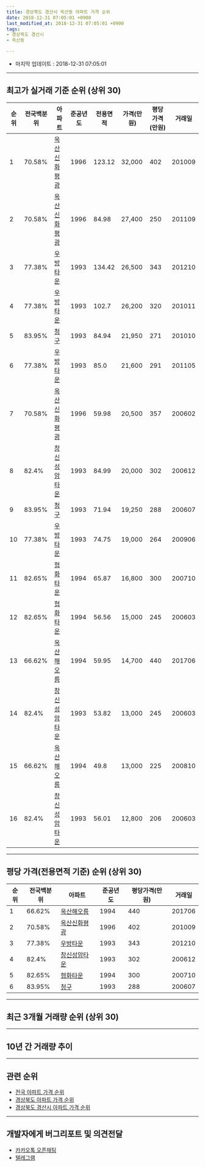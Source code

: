 ```yaml
---
title: 경상북도 경산시 옥산동 아파트 가격 순위
date: 2018-12-31 07:05:01 +0900
last_modified_at: 2018-12-31 07:05:01 +0900
tags:
- 경상북도 경산시
- 옥산동

---
```


* 마지막 업데이트 : 2018-12-31 07:05:01

---

## 최고가 실거래 기준 순위 (상위 30)


|순위|전국백분위|아파트|준공년도|전용면적|가격(만원)|평당가격(만원)|거래일|
|---|---|---|---|---|---|---|---|
|1|70.58%|[옥산신화평광](https://search.naver.com/search.naver?query=%EA%B2%BD%EC%83%81%EB%B6%81%EB%8F%84+%EA%B2%BD%EC%82%B0%EC%8B%9C+%EC%98%A5%EC%82%B0%EB%8F%99+%EC%98%A5%EC%82%B0%EC%8B%A0%ED%99%94%ED%8F%89%EA%B4%91)|1996|123.12|32,000|402|201009|
|2|70.58%|[옥산신화평광](https://search.naver.com/search.naver?query=%EA%B2%BD%EC%83%81%EB%B6%81%EB%8F%84+%EA%B2%BD%EC%82%B0%EC%8B%9C+%EC%98%A5%EC%82%B0%EB%8F%99+%EC%98%A5%EC%82%B0%EC%8B%A0%ED%99%94%ED%8F%89%EA%B4%91)|1996|84.98|27,400|250|201109|
|3|77.38%|[우방타운](https://search.naver.com/search.naver?query=%EA%B2%BD%EC%83%81%EB%B6%81%EB%8F%84+%EA%B2%BD%EC%82%B0%EC%8B%9C+%EC%98%A5%EC%82%B0%EB%8F%99+%EC%9A%B0%EB%B0%A9%ED%83%80%EC%9A%B4)|1993|134.42|26,500|343|201210|
|4|77.38%|[우방타운](https://search.naver.com/search.naver?query=%EA%B2%BD%EC%83%81%EB%B6%81%EB%8F%84+%EA%B2%BD%EC%82%B0%EC%8B%9C+%EC%98%A5%EC%82%B0%EB%8F%99+%EC%9A%B0%EB%B0%A9%ED%83%80%EC%9A%B4)|1993|102.7|26,200|320|201011|
|5|83.95%|[청구](https://search.naver.com/search.naver?query=%EA%B2%BD%EC%83%81%EB%B6%81%EB%8F%84+%EA%B2%BD%EC%82%B0%EC%8B%9C+%EC%98%A5%EC%82%B0%EB%8F%99+%EC%B2%AD%EA%B5%AC)|1993|84.94|21,950|271|201010|
|6|77.38%|[우방타운](https://search.naver.com/search.naver?query=%EA%B2%BD%EC%83%81%EB%B6%81%EB%8F%84+%EA%B2%BD%EC%82%B0%EC%8B%9C+%EC%98%A5%EC%82%B0%EB%8F%99+%EC%9A%B0%EB%B0%A9%ED%83%80%EC%9A%B4)|1993|85.0|21,600|291|201105|
|7|70.58%|[옥산신화평광](https://search.naver.com/search.naver?query=%EA%B2%BD%EC%83%81%EB%B6%81%EB%8F%84+%EA%B2%BD%EC%82%B0%EC%8B%9C+%EC%98%A5%EC%82%B0%EB%8F%99+%EC%98%A5%EC%82%B0%EC%8B%A0%ED%99%94%ED%8F%89%EA%B4%91)|1996|59.98|20,500|357|200602|
|8|82.4%|[창신성암타운](https://search.naver.com/search.naver?query=%EA%B2%BD%EC%83%81%EB%B6%81%EB%8F%84+%EA%B2%BD%EC%82%B0%EC%8B%9C+%EC%98%A5%EC%82%B0%EB%8F%99+%EC%B0%BD%EC%8B%A0%EC%84%B1%EC%95%94%ED%83%80%EC%9A%B4)|1993|84.99|20,000|302|200612|
|9|83.95%|[청구](https://search.naver.com/search.naver?query=%EA%B2%BD%EC%83%81%EB%B6%81%EB%8F%84+%EA%B2%BD%EC%82%B0%EC%8B%9C+%EC%98%A5%EC%82%B0%EB%8F%99+%EC%B2%AD%EA%B5%AC)|1993|71.94|19,250|288|200607|
|10|77.38%|[우방타운](https://search.naver.com/search.naver?query=%EA%B2%BD%EC%83%81%EB%B6%81%EB%8F%84+%EA%B2%BD%EC%82%B0%EC%8B%9C+%EC%98%A5%EC%82%B0%EB%8F%99+%EC%9A%B0%EB%B0%A9%ED%83%80%EC%9A%B4)|1993|74.75|19,000|264|200906|
|11|82.65%|[협화타운](https://search.naver.com/search.naver?query=%EA%B2%BD%EC%83%81%EB%B6%81%EB%8F%84+%EA%B2%BD%EC%82%B0%EC%8B%9C+%EC%98%A5%EC%82%B0%EB%8F%99+%ED%98%91%ED%99%94%ED%83%80%EC%9A%B4)|1994|65.87|16,800|300|200710|
|12|82.65%|[협화타운](https://search.naver.com/search.naver?query=%EA%B2%BD%EC%83%81%EB%B6%81%EB%8F%84+%EA%B2%BD%EC%82%B0%EC%8B%9C+%EC%98%A5%EC%82%B0%EB%8F%99+%ED%98%91%ED%99%94%ED%83%80%EC%9A%B4)|1994|56.56|15,000|245|200603|
|13|66.62%|[옥산해오름](https://search.naver.com/search.naver?query=%EA%B2%BD%EC%83%81%EB%B6%81%EB%8F%84+%EA%B2%BD%EC%82%B0%EC%8B%9C+%EC%98%A5%EC%82%B0%EB%8F%99+%EC%98%A5%EC%82%B0%ED%95%B4%EC%98%A4%EB%A6%84)|1994|59.95|14,700|440|201706|
|14|82.4%|[창신성암타운](https://search.naver.com/search.naver?query=%EA%B2%BD%EC%83%81%EB%B6%81%EB%8F%84+%EA%B2%BD%EC%82%B0%EC%8B%9C+%EC%98%A5%EC%82%B0%EB%8F%99+%EC%B0%BD%EC%8B%A0%EC%84%B1%EC%95%94%ED%83%80%EC%9A%B4)|1993|53.82|13,000|245|200603|
|15|66.62%|[옥산해오름](https://search.naver.com/search.naver?query=%EA%B2%BD%EC%83%81%EB%B6%81%EB%8F%84+%EA%B2%BD%EC%82%B0%EC%8B%9C+%EC%98%A5%EC%82%B0%EB%8F%99+%EC%98%A5%EC%82%B0%ED%95%B4%EC%98%A4%EB%A6%84)|1994|49.8|13,000|225|200810|
|16|82.4%|[창신성암타운](https://search.naver.com/search.naver?query=%EA%B2%BD%EC%83%81%EB%B6%81%EB%8F%84+%EA%B2%BD%EC%82%B0%EC%8B%9C+%EC%98%A5%EC%82%B0%EB%8F%99+%EC%B0%BD%EC%8B%A0%EC%84%B1%EC%95%94%ED%83%80%EC%9A%B4)|1993|56.01|12,800|206|200603|


---

## 평당 가격(전용면적 기준) 순위 (상위 30)


|순위|전국백분위|아파트|준공년도|평당가격(만원)|거래일|
|---|---|---|---|---|---|
|1|66.62%|[옥산해오름](https://search.naver.com/search.naver?query=%EA%B2%BD%EC%83%81%EB%B6%81%EB%8F%84+%EA%B2%BD%EC%82%B0%EC%8B%9C+%EC%98%A5%EC%82%B0%EB%8F%99+%EC%98%A5%EC%82%B0%ED%95%B4%EC%98%A4%EB%A6%84)|1994|440|201706|
|2|70.58%|[옥산신화평광](https://search.naver.com/search.naver?query=%EA%B2%BD%EC%83%81%EB%B6%81%EB%8F%84+%EA%B2%BD%EC%82%B0%EC%8B%9C+%EC%98%A5%EC%82%B0%EB%8F%99+%EC%98%A5%EC%82%B0%EC%8B%A0%ED%99%94%ED%8F%89%EA%B4%91)|1996|402|201009|
|3|77.38%|[우방타운](https://search.naver.com/search.naver?query=%EA%B2%BD%EC%83%81%EB%B6%81%EB%8F%84+%EA%B2%BD%EC%82%B0%EC%8B%9C+%EC%98%A5%EC%82%B0%EB%8F%99+%EC%9A%B0%EB%B0%A9%ED%83%80%EC%9A%B4)|1993|343|201210|
|4|82.4%|[창신성암타운](https://search.naver.com/search.naver?query=%EA%B2%BD%EC%83%81%EB%B6%81%EB%8F%84+%EA%B2%BD%EC%82%B0%EC%8B%9C+%EC%98%A5%EC%82%B0%EB%8F%99+%EC%B0%BD%EC%8B%A0%EC%84%B1%EC%95%94%ED%83%80%EC%9A%B4)|1993|302|200612|
|5|82.65%|[협화타운](https://search.naver.com/search.naver?query=%EA%B2%BD%EC%83%81%EB%B6%81%EB%8F%84+%EA%B2%BD%EC%82%B0%EC%8B%9C+%EC%98%A5%EC%82%B0%EB%8F%99+%ED%98%91%ED%99%94%ED%83%80%EC%9A%B4)|1994|300|200710|
|6|83.95%|[청구](https://search.naver.com/search.naver?query=%EA%B2%BD%EC%83%81%EB%B6%81%EB%8F%84+%EA%B2%BD%EC%82%B0%EC%8B%9C+%EC%98%A5%EC%82%B0%EB%8F%99+%EC%B2%AD%EA%B5%AC)|1993|288|200607|


---

## 최근 3개월 거래량 순위 (상위 30)


<div style="width:100%;">
    <canvas id="deal_count_ranking" height="250"></canvas>
</div>


<script>
new Chart(document.getElementById("deal_count_ranking"), {
    type: 'horizontalBar',
    data: {
        labels: ['옥산신화평광', '옥산해오름', '우방타운', '협화타운', '창신성암타운', '청구'],
        datasets: [{
            label: '실거래 수',
            data: [10, 8, 6, 6, 5, 1],
            borderColor: "rgba(255, 0, 128, 1)",
            backgroundColor: "rgba(255, 0, 128, 0.5)",
            fill: false,
        }]
    },
    options: {
        responsive: true,
        title: {
            display: true,
            text: '최근 3개월 거래량 순위'
        },
        tooltips: {
            mode: 'index',
            intersect: false,
            callbacks: {
                title: function(tooltipItems, data) {
                    return "실거래 수:";
                },
                label: function(tooltipItem, data) {
                    return data.labels[tooltipItem.index] + ": " + tooltipItem.xLabel;
                }
            }
        },
        hover: {
            mode: 'nearest',
            intersect: true
        },
        scales: {
            xAxes: [{
                display: true,
                scaleLabel: {
                    display: true,
                    labelString: '실거래 수'
                },
                ticks: {
                    suggestedMin: 0,
                }
            }],
            yAxes: [{
                display: true,
                ticks: {
                    autoSkip: false,
                    callback: function(value, index, values) {
                        if (value.length > 15)
                            return value.substr(0, 13) + "...";
                        else
                            return value;
                    }
                },
                scaleLabel: {
                    display: false,
                }
            }]
        }
    }
});

</script>


---

## 10년 간 거래량 추이


<div style="width:100%;">
    <canvas id="deal_progress" height="250"></canvas>
</div>

<script>
new Chart(document.getElementById("deal_progress"), {
    type: 'line',
    data: {
        labels: ['200812','200901','200902','200903','200904','200905','200906','200907','200908','200909','200910','200911','200912','201001','201002','201003','201004','201005','201006','201007','201008','201009','201010','201011','201012','201101','201102','201103','201104','201105','201106','201107','201108','201109','201110','201111','201112','201201','201202','201203','201204','201205','201206','201207','201208','201209','201210','201211','201212','201301','201302','201303','201304','201305','201306','201307','201308','201309','201310','201311','201312','201401','201402','201403','201404','201405','201406','201407','201408','201409','201410','201411','201412','201501','201502','201503','201504','201505','201506','201507','201508','201509','201510','201511','201512','201601','201602','201603','201604','201605','201606','201607','201608','201609','201610','201611','201612','201701','201702','201703','201704','201705','201706','201707','201708','201709','201710','201711','201712','201801','201802','201803','201804','201805','201806','201807','201808','201809','201810','201811','201812'],
        datasets: [{
            label: '실거래 수',
            pointRadius: 1,
            data: [2, 14, 17, 23, 22, 15, 14, 17, 15, 22, 26, 13, 15, 21, 21, 26, 27, 19, 22, 19, 27, 19, 42, 31, 24, 24, 25, 39, 33, 16, 26, 17, 21, 27, 29, 16, 19, 10, 26, 27, 19, 16, 13, 20, 18, 20, 24, 21, 15, 18, 16, 32, 26, 32, 23, 16, 26, 26, 28, 23, 18, 22, 22, 32, 17, 18, 21, 19, 14, 24, 26, 24, 14, 32, 26, 52, 27, 30, 26, 32, 22, 18, 16, 10, 8, 17, 7, 18, 18, 7, 14, 21, 30, 16, 19, 23, 11, 8, 11, 19, 15, 18, 23, 18, 29, 25, 15, 18, 12, 11, 16, 15, 26, 14, 13, 16, 10, 22, 19, 13, 4],
            borderColor: "rgba(255, 201, 14, 1)",
            backgroundColor: "rgba(255, 201, 14, 0.5)",
            fill: true,
        }]
    },
    options: {
        responsive: true,
        title: {
            display: true,
            text: '10년간 거래량 추이'
        },
        tooltips: {
            mode: 'index',
            intersect: false,
        },
        hover: {
            mode: 'nearest',
            intersect: true
        },
        scales: {
            xAxes: [{
                display: true,
                scaleLabel: {
                    display: true,
                    labelString: '년/월'
                }
            }],
            yAxes: [{
                display: true,
                ticks: {
                    suggestedMin: 0,
                },
                scaleLabel: {
                    display: true,
                    labelString: '실거래 수'
                }
            }]
        }
    }
});

</script>


---

## 관련 순위

- [전국 아파트 가격 순위](https://inasie.github.io/apt-ranking/전국)
- [경상북도 아파트 가격 순위](https://inasie.github.io/apt-ranking/경상북도)
- [경상북도 경산시 아파트 가격 순위](https://inasie.github.io/apt-ranking/경상북도-경산시)


---

## 개발자에게 버그리포트 및 의견전달

- [카카오톡 오픈채팅](https://open.kakao.com/o/gLJUAP4)
- [텔레그램](https://t.me/inasie)


